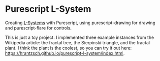 # Purescript L-System

Creating [L-Systems](https://en.wikipedia.org/wiki/L-system) with Purescript, using purescript-drawing for drawing and purescript-flare for controls.

This is just a toy project. I implemented three example instances from the Wikipedia article: the fractal tree, the Sierpinski triangle, and the fractal plant.
I think the plant is the coolest, so you can try it out here: https://hrantzsch.github.io/purescript-l-system/index.html.
